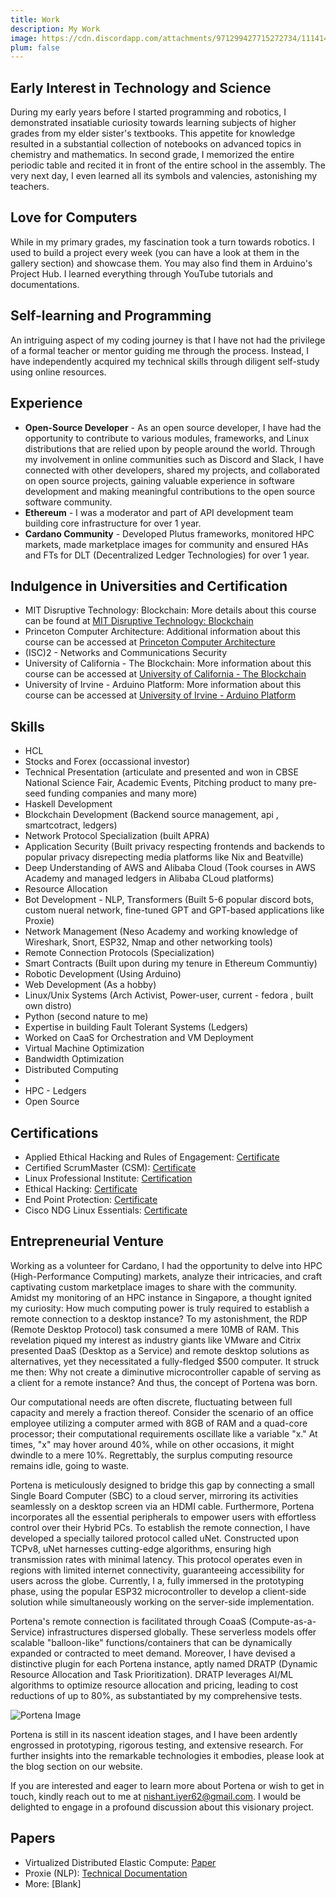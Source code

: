 ```yaml
---
title: Work
description: My Work
image: https://cdn.discordapp.com/attachments/971299427715272734/1114144376311001168/Nishant_Iyer.png
plum: false
---
```


## Early Interest in Technology and Science

During my early years before I started programming and robotics, I demonstrated insatiable curiosity towards learning subjects of higher grades from my elder sister's textbooks. This appetite for knowledge resulted in a substantial collection of notebooks on advanced topics in chemistry and mathematics. In second grade, I memorized the entire periodic table and recited it in front of the entire school in the assembly. The very next day, I even learned all its symbols and valencies, astonishing my teachers.

## Love for Computers

While in my primary grades, my fascination took a turn towards robotics. I used to build a project every week (you can have a look at them in the gallery section) and showcase them. You may also find them in Arduino's Project Hub. I learned everything through YouTube tutorials and documentations.

## Self-learning and Programming

An intriguing aspect of my coding journey is that I have not had the privilege of a formal teacher or mentor guiding me through the process. Instead, I have independently acquired my technical skills through diligent self-study using online resources.

## Experience 

- **Open-Source Developer** - As an open source developer, I have had the opportunity to contribute to various modules, frameworks, and Linux distributions that are relied upon by people around the world. Through my involvement in online communities such as Discord and Slack, I have connected with other developers, shared my projects, and collaborated on open source projects, gaining valuable experience in software development and making meaningful contributions to the open source software community.
- **Ethereum** - I was a moderator and part of API development team building core infrastructure for over 1 year.
- **Cardano Community** - Developed Plutus frameworks, monitored HPC markets, made marketplace images for community and ensured HAs and FTs for DLT (Decentralized Ledger Technologies) for over 1 year.

## Indulgence in Universities and Certification

- MIT Disruptive Technology: Blockchain: More details about this course can be found at [MIT Disruptive Technology: Blockchain](https://www.mit.edu)
- Princeton Computer Architecture: Additional information about this course can be accessed at [Princeton Computer Architecture](https://www.princeton.edu)
- (ISC)2 - Networks and Communications Security
- University of California - The Blockchain: More information about this course can be accessed at [University of California - The Blockchain](https://www.uc.edu)
- University of Irvine - Arduino Platform: More information about this course can be accessed at [University of Irvine - Arduino Platform](https://www.irvine.edu)

## Skills
- HCL
- Stocks and Forex (occassional investor)
- Technical Presentation (articulate and presented and won in CBSE National Science Fair, Academic Events, Pitching product to many pre-seed funding companies and many more)
- Haskell Development
- Blockchain Development (Backend source management, api , smartcotract, ledgers)
- Network Protocol Specialization (built APRA)
- Application Security (Built privacy respecting frontends and backends to popular privacy disrepecting media platforms like Nix and Beatville)
- Deep Understanding of AWS and Alibaba Cloud (Took courses in AWS Academy and managed ledgers in Alibaba CLoud platforms)
- Resource Allocation
- Bot Development - NLP, Transformers (Built 5-6 popular discord bots, custom nueral network, fine-tuned GPT and GPT-based applications like Proxie)
- Network Management (Neso Academy and working knowledge of Wireshark, Snort, ESP32, Nmap and other networking tools)
- Remote Connection Protocols (Specialization)
- Smart Contracts (Built upon during my tenure in Ethereum Communtiy)
- Robotic Development (Using Arduino)
- Web Development (As a hobby)
- Linux/Unix Systems (Arch Activist, Power-user, current - fedora , built own distro)
- Python (second nature to me)
- Expertise in building Fault Tolerant Systems (Ledgers)
- Worked on CaaS for Orchestration and VM Deployment
- Virtual Machine Optimization
- Bandwidth Optimization
- Distributed Computing
- 
- HPC - Ledgers
- Open Source

## Certifications

- Applied Ethical Hacking and Rules of Engagement: [Certificate](https://media.licdn.com/dms/image/C562DAQH0OYppOEfgrA/profile-treasury-image-shrink_800_800/0/1676173344683?e=1686844800&v=beta&t=pQrdkXJbVbAMMnDJdPK71pWo08-bg7lgurWuKMxZnf0)
- Certified ScrumMaster (CSM): [Certificate](https://www.credential.net/3d137be0-ec6a-42b9-82ef-667d9c72212a#gs.qkn3lv)
- Linux Professional Institute: [Certification](https://www.lpi.org/our-certifications/lpic-3-305-overview)
- Ethical Hacking: [Certificate](https://media.discordapp.net/attachments/932975399552577576/933004999196278814/The_Complete_Cyber_Security_Course_Hackers_Exposed.png?width=574&height=406)
- End Point Protection: [Certificate](https://media.discordapp.net/attachments/932975399552577576/933005243556433960/End_Point_Protection.png?width=574&height=406)
- Cisco NDG Linux Essentials: [Certificate](https://id.cisco.com/signin/refresh-auth-state/00pKZ9NRC7-T8QIpP-cUNFQiwv2s6yTr41XFBioDFD)

## Entrepreneurial Venture

Working as a volunteer for Cardano, I had the opportunity to delve into HPC (High-Performance Computing) markets, analyze their intricacies, and craft captivating custom marketplace images to share with the community. Amidst my monitoring of an HPC instance in Singapore, a thought ignited my curiosity: How much computing power is truly required to establish a remote connection to a desktop instance? To my astonishment, the RDP (Remote Desktop Protocol) task consumed a mere 10MB of RAM. This revelation piqued my interest as industry giants like VMware and Citrix presented DaaS (Desktop as a Service) and remote desktop solutions as alternatives, yet they necessitated a fully-fledged $500 computer. It struck me then: Why not create a diminutive microcontroller capable of serving as a client for a remote instance? And thus, the concept of Portena was born.

Our computational needs are often discrete, fluctuating between full capacity and merely a fraction thereof. Consider the scenario of an office employee utilizing a computer armed with 8GB of RAM and a quad-core processor; their computational requirements oscillate like a variable "x." At times, "x" may hover around 40%, while on other occasions, it might dwindle to a mere 10%. Regrettably, the surplus computing resource remains idle, going to waste.

Portena is meticulously designed to bridge this gap by connecting a small Single Board Computer (SBC) to a cloud server, mirroring its activities seamlessly on a desktop screen via an HDMI cable. Furthermore, Portena incorporates all the essential peripherals to empower users with effortless control over their Hybrid PCs. To establish the remote connection, I have developed a specially tailored protocol called uNet. Constructed upon TCPv8, uNet harnesses cutting-edge algorithms, ensuring high transmission rates with minimal latency. This protocol operates even in regions with limited internet connectivity, guaranteeing accessibility for users across the globe. Currently, I a, fully immersed in the prototyping phase, using the popular ESP32 microcontroller to develop a client-side solution while simultaneously working on the server-side implementation.

Portena's remote connection is facilitated through CoaaS (Compute-as-a-Service) infrastructures dispersed globally. These serverless models offer scalable "balloon-like" functions/containers that can be dynamically expanded or contracted to meet demand. Moreover, I have devised a distinctive plugin for each Portena instance, aptly named DRATP (Dynamic Resource Allocation and Task Prioritization). DRATP leverages AI/ML algorithms to optimize resource allocation and pricing, leading to cost reductions of up to 80%, as substantiated by my comprehensive tests.

![Portena Image](https://media.discordapp.net/attachments/971299427715272734/1117070920721371289/sirg.png?width=395&height=491)

Portena is still in its nascent ideation stages, and I have been ardently engrossed in prototyping, rigorous testing, and extensive research. For further insights into the remarkable technologies it embodies, please look at the blog section on our website.

If you are interested and eager to learn more about Portena or wish to get in touch, kindly reach out to me at [nishant.iyer62@gmail.com](mailto:nishant.iyer62@gmail.com). I would be delighted to engage in a profound discussion about this visionary project.


## Papers

- Virtualized Distributed Elastic Compute: [Paper](https://example.com)
- Proxie (NLP): [Technical Documentation](https://example.com)
- More: [Blank]

